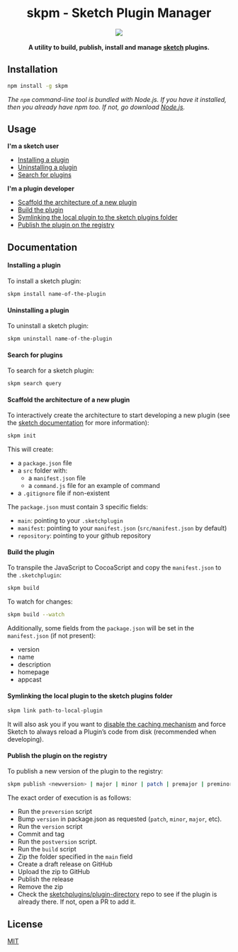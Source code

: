 <h1 align="center">skpm - Sketch Plugin Manager</h1>

<div align="center">
  <img src="https://avatars0.githubusercontent.com/u/24660874?v=3&s=200" />
</div>
<br />
<div align="center">
  <strong>A utility to build, publish, install and manage <a href="https://www.sketchapp.com/">sketch</a> plugins.</strong>
</div>

## Installation

```bash
npm install -g skpm
```

_The `npm` command-line tool is bundled with Node.js. If you have it installed, then you already have npm too. If not, go download [Node.js](https://nodejs.org/en/download/)._

## Usage

**I'm a sketch user**
* [Installing a plugin](#installing-a-plugin)
* [Uninstalling a plugin](#uninstalling-a-plugin)
* [Search for plugins](#search-for-plugins)

**I'm a plugin developer**
* [Scaffold the architecture of a new plugin](#scaffold-the-architecture-of-a-new-plugin)
* [Build the plugin](#build-the-plugin)
* [Symlinking the local plugin to the sketch plugins folder](#symlinking-the-local-plugin-to-the-sketch-plugins-folder)
* [Publish the plugin on the registry](#publishing-th-plugin-on-the-registry)

## Documentation

#### Installing a plugin

To install a sketch plugin:

```bash
skpm install name-of-the-plugin
```

#### Uninstalling a plugin

To uninstall a sketch plugin:

```bash
skpm uninstall name-of-the-plugin
```

#### Search for plugins

To search for a sketch plugin:

```bash
skpm search query
```

#### Scaffold the architecture of a new plugin

To interactively create the architecture to start developing a new plugin (see the [sketch documentation](http://developer.sketchapp.com/introduction/plugin-bundles/) for more information):

```bash
skpm init
```

This will create:
* a `package.json` file
* a `src` folder with:
  * a `manifest.json` file
  * a `command.js` file for an example of command
* a `.gitignore` file if non-existent

The `package.json` must contain 3 specific fields:
* `main`: pointing to your `.sketchplugin`
* `manifest`: pointing to your `manifest.json` (`src/manifest.json` by default)
* `repository`: pointing to your github repository

#### Build the plugin

To transpile the JavaScript to CocoaScript and copy the `manifest.json` to the `.sketchplugin`:
```bash
skpm build
```

To watch for changes:

```bash
skpm build --watch
```

Additionally, some fields from the `package.json` will be set in the `manifest.json` (if not present):
* version
* name
* description
* homepage
* appcast

#### Symlinking the local plugin to the sketch plugins folder

```bash
skpm link path-to-local-plugin
```

It will also ask you if you want to [disable the caching mechanism](http://developer.sketchapp.com/introduction/preferences/#always-reload-scripts-before-running) and force Sketch to always reload a Plugin’s code from disk (recommended when developing).

#### Publish the plugin on the registry

To publish a new version of the plugin to the registry:
```bash
skpm publish <newversion> | major | minor | patch | premajor | preminor | prepatch | prerelease
```

The exact order of execution is as follows:
* Run the `preversion` script
* Bump `version` in package.json as requested (`patch`, `minor`, `major`, etc).
* Run the `version` script
* Commit and tag
* Run the `postversion` script.
* Run the `build` script
* Zip the folder specified in the `main` field
* Create a draft release on GitHub
* Upload the zip to GitHub
* Publish the release
* Remove the zip
* Check the [sketchplugins/plugin-directory](https://github.com/sketchplugins/plugin-directory) repo to see if the plugin is already there. If not, open a PR to add it.

## License

[MIT](https://tldrlegal.com/license/mit-license)
